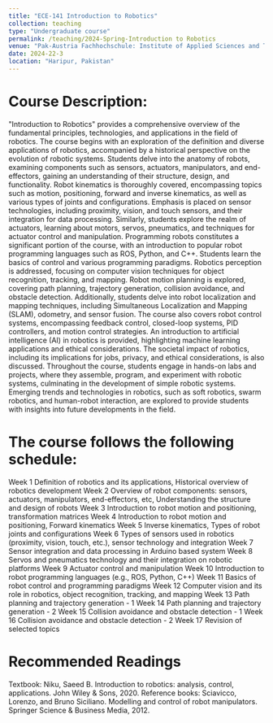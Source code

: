 ```yaml
---
title: "ECE-141 Introduction to Robotics"
collection: teaching
type: "Undergraduate course"
permalink: /teaching/2024-Spring-Introduction to Robotics
venue: "Pak-Austria Fachhochschule: Institute of Applied Sciences and Technology, Sino-Pak Center for Artificial Intelligence"
date: 2024-22-3
location: "Haripur, Pakistan"
---
```


Course Description:
======
"Introduction to Robotics" provides a comprehensive overview of the fundamental principles, technologies, and applications in the field of robotics. The course begins with an exploration of the definition and diverse applications of robotics, accompanied by a historical perspective on the evolution of robotic systems. Students delve into the anatomy of robots, examining components such as sensors, actuators, manipulators, and end-effectors, gaining an understanding of their structure, design, and functionality. Robot kinematics is thoroughly covered, encompassing topics such as motion, positioning, forward and inverse kinematics, as well as various types of joints and configurations. Emphasis is placed on sensor technologies, including proximity, vision, and touch sensors, and their integration for data processing. Similarly, students explore the realm of actuators, learning about motors, servos, pneumatics, and techniques for actuator control and manipulation. Programming robots constitutes a significant portion of the course, with an introduction to popular robot programming languages such as ROS, Python, and C++. Students learn the basics of control and various programming paradigms. Robotics perception is addressed, focusing on computer vision techniques for object recognition, tracking, and mapping. Robot motion planning is explored, covering path planning, trajectory generation, collision avoidance, and obstacle detection. Additionally, students delve into robot localization and mapping techniques, including Simultaneous Localization and Mapping (SLAM), odometry, and sensor fusion. The course also covers robot control systems, encompassing feedback control, closed-loop systems, PID controllers, and motion control strategies. An introduction to artificial intelligence (AI) in robotics is provided, highlighting machine learning applications and ethical considerations. The societal impact of robotics, including its implications for jobs, privacy, and ethical considerations, is also discussed. Throughout the course, students engage in hands-on labs and projects, where they assemble, program, and experiment with robotic systems, culminating in the development of simple robotic systems. Emerging trends and technologies in robotics, such as soft robotics, swarm robotics, and human-robot interaction, are explored to provide students with insights into future developments in the field.


The course follows the following schedule:
======
Week 1	Definition of robotics and its applications, Historical overview of robotics development
Week 2	Overview of robot components: sensors, actuators, manipulators, end-effectors, etc, Understanding the structure and design of robots
Week 3	Introduction to robot motion and positioning, transformation matrices
Week 4	Introduction to robot motion and positioning, Forward kinematics
Week 5	Inverse kinematics, Types of robot joints and configurations
Week 6	Types of sensors used in robotics (proximity, vision, touch, etc.), sensor technology and integration
Week 7	Sensor integration and data processing in Arduino based system
Week 8	Servos and pneumatics technology and their integration on robotic platforms
Week 9	Actuator control and manipulation
Week 10	Introduction to robot programming languages (e.g., ROS, Python, C++)
Week 11	Basics of robot control and programming paradigms
Week 12	Computer vision and its role in robotics, object recognition, tracking, and mapping
Week 13	Path planning and trajectory generation - 1
Week 14	Path planning and trajectory generation - 2
Week 15	Collision avoidance and obstacle detection - 1
Week 16	Collision avoidance and obstacle detection - 2
Week 17	Revision of selected topics 




Recommended Readings
======

Textbook: 
Niku, Saeed B. Introduction to robotics: analysis, control, applications. John Wiley & Sons, 2020.
Reference books:
Sciavicco, Lorenzo, and Bruno Siciliano. Modelling and control of robot manipulators. Springer Science & Business Media, 2012.
